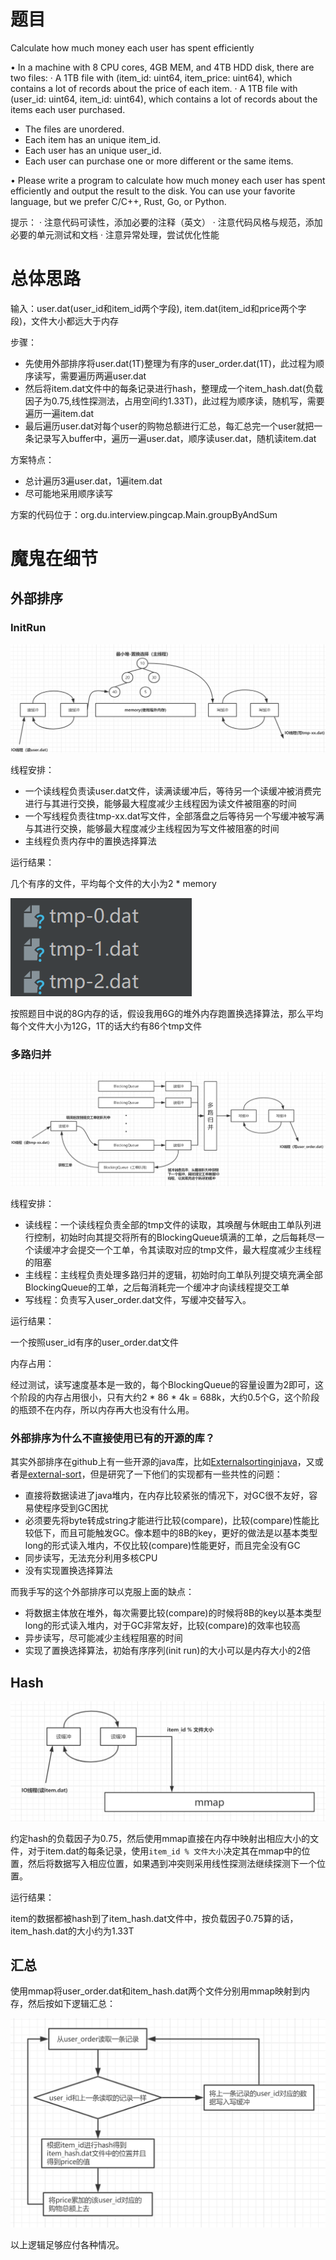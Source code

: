 



# 题目



Calculate how much money each user has spent efficiently

• In a machine with 8 CPU cores, 4GB MEM, and 4TB HDD disk, there are two files:
 · A 1TB file with (item_id: uint64, item_price: uint64), which contains a lot of records about the price of each item.
 · A 1TB file with (user_id: uint64, item_id: uint64), which contains a lot of records about the items each user purchased.

- The files are unordered.
- Each item has an unique item_id.
- Each user has an unique user_id.
- Each user can purchase one or more different or the same items.

• Please write a program to calculate how much money each user has spent efficiently and output the result to the disk.
You can use your favorite language, but we prefer C/C++, Rust, Go, or Python.

提示：
· 注意代码可读性，添加必要的注释（英文）
· 注意代码风格与规范，添加必要的单元测试和文档
· 注意异常处理，尝试优化性能



# 总体思路



输入：user.dat(user_id和item_id两个字段), item.dat(item_id和price两个字段)，文件大小都远大于内存



步骤：

- 先使用外部排序将user.dat(1T)整理为有序的user_order.dat(1T)，此过程为顺序读写，需要遍历两遍user.dat
- 然后将item.dat文件中的每条记录进行hash，整理成一个item_hash.dat(负载因子为0.75,线性探测法，占用空间约1.33T)，此过程为顺序读，随机写，需要遍历一遍item.dat
- 最后遍历user.dat对每个user的购物总额进行汇总，每汇总完一个user就把一条记录写入buffer中，遍历一遍user.dat，顺序读user.dat，随机读item.dat



方案特点：

- 总计遍历3遍user.dat，1遍item.dat
- 尽可能地采用顺序读写

方案的代码位于：org.du.interview.pingcap.Main.groupByAndSum

# 魔鬼在细节



## 外部排序



### InitRun



![initRun](img/initrun.png)



线程安排：

- 一个读线程负责读user.dat文件，读满读缓冲后，等待另一个读缓冲被消费完进行与其进行交换，能够最大程度减少主线程因为读文件被阻塞的时间
- 一个写线程负责往tmp-xx.dat写文件，全部落盘之后等待另一个写缓冲被写满与其进行交换，能够最大程度减少主线程因为写文件被阻塞的时间
- 主线程负责内存中的置换选择算法



运行结果：



几个有序的文件，平均每个文件的大小为2 * memory



![tmpxx](img/tmp-xx.png)

按照题目中说的8G内存的话，假设我用6G的堆外内存跑置换选择算法，那么平均每个文件大小为12G，1T的话大约有86个tmp文件



### 多路归并



![多路归并](img/多路归并.png)



线程安排：

- 读线程：一个读线程负责全部的tmp文件的读取，其唤醒与休眠由工单队列进行控制，初始时向其提交将所有的BlockingQueue填满的工单，之后每耗尽一个读缓冲才会提交一个工单，令其读取对应的tmp文件，最大程度减少主线程的阻塞
- 主线程：主线程负责处理多路归并的逻辑，初始时向工单队列提交填充满全部BlockingQueue的工单，之后每消耗完一个缓冲才向读线程提交工单
- 写线程：负责写入user_order.dat文件，写缓冲交替写入。



运行结果：

一个按照user_id有序的user_order.dat文件



内存占用：

经过测试，读写速度基本是一致的，每个BlockingQueue的容量设置为2即可，这个阶段的内存占用很小，只有大约2 * 86 * 4k = 688k，大约0.5个G，这个阶段的瓶颈不在内存，所以内存再大也没有什么用。





### 外部排序为什么不直接使用已有的开源的库？



其实外部排序在github上有一些开源的java库，比如[Externalsortinginjava](https://github.com/lemire/externalsortinginjava)，又或者是[external-sort](https://github.com/htyleo/external-sort)，但是研究了一下他们的实现都有一些共性的问题：



- 直接将数据读进了java堆内，在内存比较紧张的情况下，对GC很不友好，容易使程序受到GC困扰
- 必须要先将byte转成string才能进行比较(compare)，比较(compare)性能比较低下，而且可能触发GC。像本题中的8B的key，更好的做法是以基本类型long的形式读入堆内，不仅比较(compare)性能更好，而且完全没有GC
- 同步读写，无法充分利用多核CPU
- 没有实现置换选择算法



而我手写的这个外部排序可以克服上面的缺点：



- 将数据主体放在堆外，每次需要比较(compare)的时候将8B的key以基本类型long的形式读入堆内，对于GC非常友好，比较(compare)的效率也较高
- 异步读写，尽可能减少主线程阻塞的时间
- 实现了置换选择算法，初始有序序列(init run)的大小可以是内存大小的2倍





## Hash



![hash](img/hash.png)



约定hash的负载因子为0.75，然后使用mmap直接在内存中映射出相应大小的文件，对于item.dat的每条记录，使用`item_id % 文件大小`决定其在mmap中的位置，然后将数据写入相应位置，如果遇到冲突则采用线性探测法继续探测下一个位置。



运行结果：

item的数据都被hash到了item_hash.dat文件中，按负载因子0.75算的话，item_hash.dat的大小约为1.33T



## 汇总



使用mmap将user_order.dat和item_hash.dat两个文件分别用mmap映射到内存，然后按如下逻辑汇总：



![汇总](img/汇总.png)





以上逻辑足够应付各种情况。